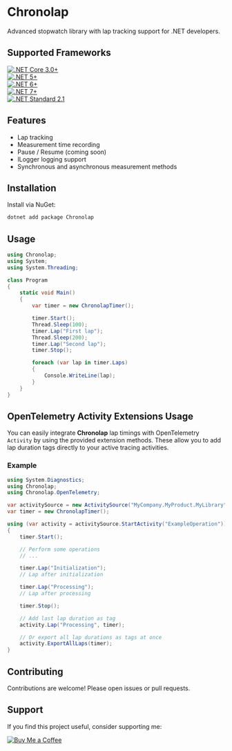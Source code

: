 # Chronolap

Advanced stopwatch library with lap tracking support for .NET developers.

## Supported Frameworks

[![.NET Core 3.0+](https://img.shields.io/badge/.NET_Core-3.0%2B-512BD4?logo=dotnet)](https://dotnet.microsoft.com/en-us/download/dotnet/3.0)  
[![.NET 5+](https://img.shields.io/badge/.NET-5.0%2B-512BD4?logo=dotnet)](https://dotnet.microsoft.com/en-us/download/dotnet/5.0)  
[![.NET 6+](https://img.shields.io/badge/.NET-6.0%2B-512BD4?logo=dotnet)](https://dotnet.microsoft.com/en-us/download/dotnet/6.0)  
[![.NET 7+](https://img.shields.io/badge/.NET-7.0%2B-512BD4?logo=dotnet)](https://dotnet.microsoft.com/en-us/download/dotnet/7.0)  
[![.NET Standard 2.1](https://img.shields.io/badge/.NET_Standard-2.1-512BD4?logo=dotnet)](https://learn.microsoft.com/en-us/dotnet/standard/net-standard)

## Features

- Lap tracking  
- Measurement time recording  
- Pause / Resume (coming soon)  
- ILogger logging support  
- Synchronous and asynchronous measurement methods  


## Installation

Install via NuGet:

```bash
dotnet add package Chronolap
```


## Usage

```csharp
using Chronolap;
using System;
using System.Threading;

class Program
{
    static void Main()
    {
        var timer = new ChronolapTimer();

        timer.Start();
        Thread.Sleep(100);
        timer.Lap("First lap");
        Thread.Sleep(200);
        timer.Lap("Second lap");
        timer.Stop();

        foreach (var lap in timer.Laps)
        {
            Console.WriteLine(lap);
        }
    }
}
```


## OpenTelemetry Activity Extensions Usage

You can easily integrate **Chronolap** lap timings with OpenTelemetry `Activity` by using the provided extension methods. These allow you to add lap duration tags directly to your active tracing activities.

### Example

```csharp
using System.Diagnostics;
using Chronolap;
using Chronolap.OpenTelemetry;

var activitySource = new ActivitySource("MyCompany.MyProduct.MyLibrary");
var timer = new ChronolapTimer();

using (var activity = activitySource.StartActivity("ExampleOperation"))
{
    timer.Start();

    // Perform some operations
    // ...

    timer.Lap("Initialization");
    // Lap after initialization

    timer.Lap("Processing");
    // Lap after processing

    timer.Stop();

    // Add last lap duration as tag
    activity.Lap("Processing", timer);

    // Or export all lap durations as tags at once
    activity.ExportAllLaps(timer);
}
```


## Contributing

Contributions are welcome! Please open issues or pull requests.


## Support

If you find this project useful, consider supporting me:

[![Buy Me a Coffee](https://img.shields.io/badge/Buy%20Me%20a%20Coffee-%23FFDD00?style=for-the-badge&logo=buy-me-a-coffee&logoColor=black)](https://buymeacoffee.com/ertugrulkara)
